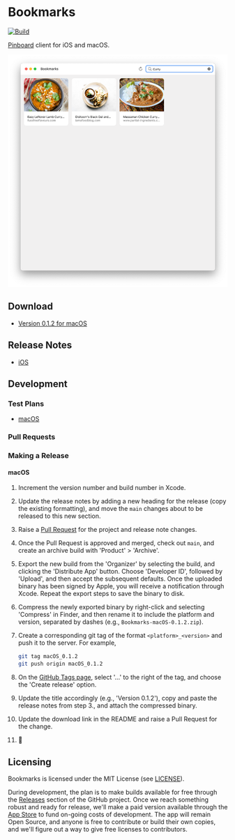 # Bookmarks

[![Build](https://github.com/jbmorley/bookmarks/actions/workflows/test.yaml/badge.svg?branch=main)](https://github.com/jbmorley/bookmarks/actions/workflows/test.yaml)

[Pinboard](https://pinboard.in) client for iOS and macOS.

![Bookmarks screenshot](screenshot.png)

## Download

- [Version 0.1.2 for macOS](https://github.com/jbmorley/bookmarks/releases/download/macOS_0.1.2/Bookmarks-macOS-0.1.2.zip)

## Release Notes

- [iOS](documentation/release-notes/ios.markdown)

## Development

### Test Plans

- [macOS](documentation/test-plans/macos.markdown)

### Pull Requests

### Making a Release

#### macOS

1. Increment the version number and build number in Xcode.

2. Update the release notes by adding a new heading for the release (copy the existing formatting), and move the `main` changes about to be released to this new section.

3. Raise a [Pull Request](#pull-requests) for the project and release note changes.

4. Once the Pull Request is approved and merged, check out `main`, and create an archive build with 'Product' > 'Archive'.

5. Export the new build from the 'Organizer' by selecting the build, and clicking the 'Distribute App' button. Choose 'Developer ID', followed by 'Upload', and then accept the subsequent defaults. Once the uploaded binary has been signed by Apple, you will receive a notification through Xcode. Repeat the export steps to save the binary to disk.

6. Compress the newly exported binary by right-click and selecting 'Compress' in Finder, and then rename it to include the platform and version, separated by dashes (e.g., `Bookmarks-macOS-0.1.2.zip`).

7. Create a corresponding git tag of the format `<platform>_<version>` and push it to the server. For example,

   ```bash
   git tag macOS_0.1.2
   git push origin macOS_0.1.2
   ```

8. On the [GitHub Tags page](https://github.com/jbmorley/bookmarks/tags), select '...' to the right of the tag, and choose the 'Create release' option.

9. Update the title accordingly (e.g., 'Version 0.1.2'), copy and paste the release notes from step 3., and attach the compressed binary.

10. Update the download link in the README and raise a Pull Request for the change.

11. 🎉

## Licensing

Bookmarks is licensed under the MIT License (see [LICENSE](LICENSE)).

During development, the plan is to make builds available for free through the [Releases](https://github.com/jbmorley/bookmarks/releases) section of the GitHub project. Once we reach something robust and ready for release, we'll make a paid version available through the [App Store](https://www.apple.com/app-store/) to fund on-going costs of development. The app will remain Open Source, and anyone is free to contribute or build their own copies, and we'll figure out a way to give free licenses to contributors.

